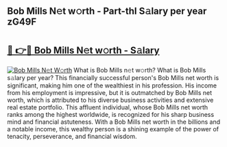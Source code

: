 ## Bob Mills N𝚎t w𝚘rth - Part-thI S𝚊lary per year zG49F

# <h2><a href="http://gc0mqw.nevu.top/?p=Bob+Mills">🔗 👉🔴 Bob Mills N𝚎t w𝚘rth - S𝚊lary</a></h2>

[![Bob Mills N𝚎t W𝚘rth](https://i.imgur.com/Oavwk0R.jpeg)](http://gc0mqw.nevu.top/?p=Bob+Mills)
What is Bob Mills n𝚎t w𝚘rth? What is Bob Mills s𝚊lary per year?
This financially successful person's Bob Mills net worth is significant, making him one of the wealthiest in his profession. His income from his employment is impressive, but it is outmatched by Bob Mills net worth, which is attributed to his diverse business activities and extensive real estate portfolio. This affluent individual, whose Bob Mills net worth ranks among the highest worldwide, is recognized for his sharp business mind and financial astuteness. With a Bob Mills net worth in the billions and a notable income, this wealthy person is a shining example of the power of tenacity, perseverance, and financial wisdom.
